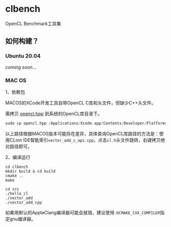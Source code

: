 # clbench

OpenCL Benchmark工具集

## 如何构建？

### Ubuntu 20.04

*coming soon...*

### MAC OS

1、依赖包

MACOS的XCode开发工具自带OpenCL C库和头文件，但缺少C++头文件。

需拷贝 [opencl.hpp](https://github.com/KhronosGroup/OpenCL-CLHPP/blob/main/include/CL/opencl.hpp) 到系统的OpenCL库目录下。

```c++
sudo cp opencl.hpp /Applications/Xcode.app/Contents/Developer/Platforms/MacOSX.platform/Developer/SDKs/MacOSX10.15.sdk/System/Library/Frameworks/OpenCL.framework/Headers/
```
以上路径根据MACOS版本可能存在差异，具体查询OpenCL库路径的方法是：使用CLion IDE智能索引`vector_add_c_api.cpp`，点击`cl.h`头文件跳转，右键拷贝绝对路径即可。

2、编译运行

```shell
cd clbench
mkdir build & cd build
cmake ..
make

cd src
./hello_cl
./vector_add
./vector_add_cpp
```

如果用默认的AppleClang编译器可能会报错，建议使用`-DCMAKE_CXX_COMPILER`指定gnu编译器。

